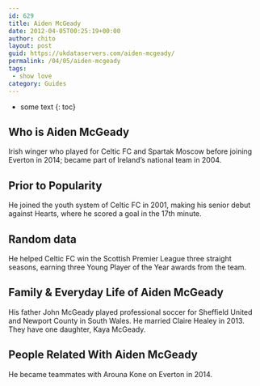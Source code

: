 ```yaml
---
id: 629
title: Aiden McGeady
date: 2012-04-05T00:25:19+00:00
author: chito
layout: post
guid: https://ukdataservers.com/aiden-mcgeady/
permalink: /04/05/aiden-mcgeady
tags:
 - show love
category: Guides
---
```


* some text
{: toc}


## Who is  Aiden McGeady
                  
                  
                  
Irish winger who played for Celtic FC and Spartak Moscow before joining Everton in 2014; became part of Ireland&#8217;s national team in 2004.
                  
                
                
                
## Prior to Popularity 
                  
                  
                  
He joined the youth system of Celtic FC in 2001, making his senior debut against Hearts, where he scored a goal in the 17th minute.
                  
                
                
                
## Random data 
                  
                  
                  
He helped Celtic FC win the Scottish Premier League three straight seasons, earning three Young Player of the Year awards from the team.
                  
                
                
                
## Family & Everyday Life of Aiden McGeady
                  
                  
                  
His father John McGeady played professional soccer for Sheffield United and Newport County in South Wales. He married Claire Healey in 2013. They have one daughter, Kaya McGeady. 
                  
                
                
                
## People Related With  Aiden McGeady
                  
                  
                  
He became teammates with Arouna Kone on Everton in 2014.
                  
                
              
            
          
          
          
    
    
  
